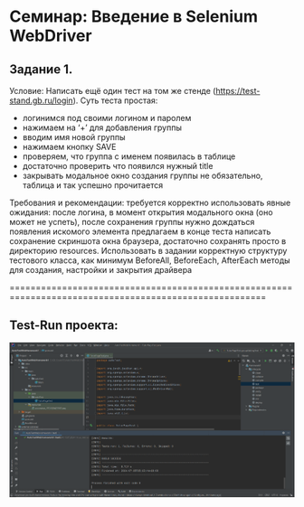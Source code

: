 # Семинар: Введение в Selenium WebDriver

## Задание 1. 
Условие:
Написать ещё один тест на том же стенде (https://test-stand.gb.ru/login). Суть теста простая:
- логинимся под своими логином и паролем
- нажимаем на ‘+’ для добавления группы
- вводим имя новой группы
- нажимаем кнопку SAVE
- проверяем, что группа с именем появилась в таблице
- достаточно проверить что появился нужный title
- закрывать модальное окно создания группы не обязательно, таблица и так успешно прочитается

Требования и рекомендации:
требуется корректно использовать явные ожидания: после логина, в момент открытия модального окна 
(оно может не успеть), после сохранения группы нужно дождаться появления искомого элемента предлагаем 
в конце теста написать сохранение скриншота окна браузера, достаточно сохранять просто в директорию resources.
Использовать в задании корректную структуру тестового класса, как минимум BeforeAll, BeforeEach, 
AfterEach методы для создания, настройки и закрытия драйвера

=======================================================================================================
## Test-Run проекта:
![](HW1_Test-Run.png)
